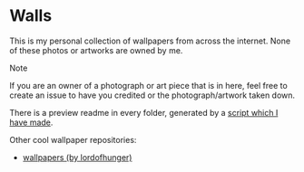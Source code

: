 # Walls

This is my personal collection of wallpapers from across the internet. None of these photos or artworks are owned by me.

> [!NOTE]
> If you are an owner of a photograph or art piece that is in here, feel free to create an issue to have you credited or the photograph/artwork taken down.

There is a preview readme in every folder, generated by a [script which I have made](https://github.com/dealerofallthecats/walls/blob/main/generate.sh).

Other cool wallpaper repositories:
- [wallpapers (by lordofhunger)](https://github.com/lordofhunger/wallpapers/)

